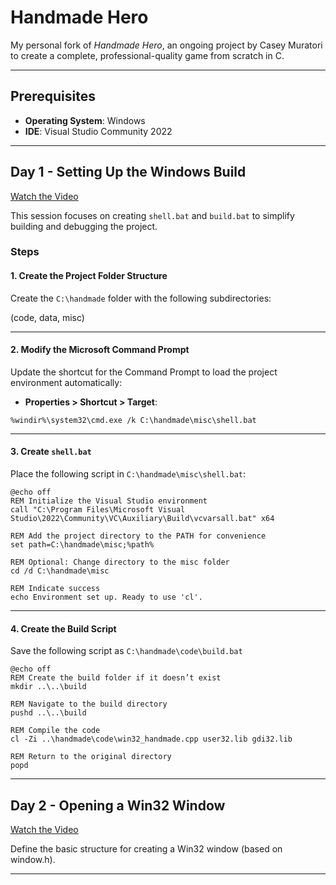 # Handmade Hero

My personal fork of *Handmade Hero*, an ongoing project by Casey Muratori to create a complete, professional-quality game from scratch in C.

---
## Prerequisites

- **Operating System**: Windows
- **IDE**: Visual Studio Community 2022
---

## Day 1 - Setting Up the Windows Build
[Watch the Video](https://www.youtube.com/watch?v=Ee3EtYb8d1o)

This session focuses on creating `shell.bat` and `build.bat` to simplify building and debugging the project.

### Steps

#### 1. Create the Project Folder Structure

Create the `C:\handmade` folder with the following subdirectories:

(code, data, misc)

---

#### 2. Modify the Microsoft Command Prompt

Update the shortcut for the Command Prompt to load the project environment automatically:

- **Properties > Shortcut > Target**:

`%windir%\system32\cmd.exe /k C:\handmade\misc\shell.bat`

---

#### 3. Create `shell.bat`

Place the following script in `C:\handmade\misc\shell.bat`:

```batch
@echo off
REM Initialize the Visual Studio environment
call "C:\Program Files\Microsoft Visual Studio\2022\Community\VC\Auxiliary\Build\vcvarsall.bat" x64

REM Add the project directory to the PATH for convenience
set path=C:\handmade\misc;%path%

REM Optional: Change directory to the misc folder
cd /d C:\handmade\misc

REM Indicate success
echo Environment set up. Ready to use 'cl'.
```

---

#### 4. Create the Build Script

Save the following script as `C:\handmade\code\build.bat`

```batch
@echo off
REM Create the build folder if it doesn’t exist
mkdir ..\..\build

REM Navigate to the build directory
pushd ..\..\build

REM Compile the code
cl -Zi ..\handmade\code\win32_handmade.cpp user32.lib gdi32.lib

REM Return to the original directory
popd
```
---

## Day 2 - Opening a Win32 Window
[Watch the Video](https://www.youtube.com/watch?v=4ROiWonnWGk)

Define the basic structure for creating a Win32 window (based on window.h).

---
